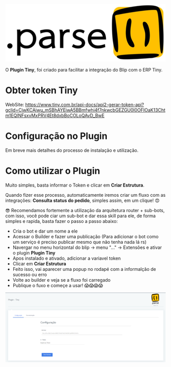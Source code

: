 

![N|Solid](https://raw.githubusercontent.com/Wilkor/img-clonebots/main/logoParseHorizontal.jpeg)


O **Plugin Tiny**, foi criado para facilitar a integração do Blip com o ERP Tiny. 


# Obter token Tiny
WebSite: https://www.tiny.com.br/api-docs/api2-gerar-token-api?gclid=CjwKCAjwu_mSBhAYEiwA5BBmfwhi4f7nkwcbGEZGU0l0OFIOaK13Chtm1EQlNFsxvMxPRV4Et8dxbBoCOLoQAvD_BwE

# Configuração no Plugin
Em breve mais detalhes do processo de instalação e utilização.
 
# Como utilizar o Plugin
 Muito simples, basta informar o Token e clicar em **Criar Estrutura**.
 
 Quando fizer esse processo, automaticamente iremos criar um fluxo com as integrações: **Consulta status do pedido**, simples assim, em um   clique! 😍
 
 😎 Recomendamos fortemente a utilização da arquitetura router + sub-bots, com isso, você pode ciar um sub-bot e dar essa skill para ele, de forma simples e rapida, basta fazer o passo a passo abaixo:
 
  - Cria o bot e dar um nome a ele
  - Acessar o Builder e  fazer uma publicação (Para adicionar o bot como um serviço é preciso publicar mesmo que não tenha nada lá rs)
  - Navergar no menu horizontal do blip -> menu "..."  -> Extensões e ativar o plugin **Plugin Tiny**
  - Apos instalado e ativado, adicionar a variavel token
  - Clicar em **Criar Estrutura**
  - Feito isso, vai aparecer uma popup no rodapé com a informalção de sucesso ou erro
  - Volte ao builder e veja se a fluxo foi carregado
  - Publique o fuxo e começe a usar!  😱😱😱😱
  
![N|Solid](https://raw.githubusercontent.com/Wilkor/doc-plugin-tiny/main/configuraca.png)
 



